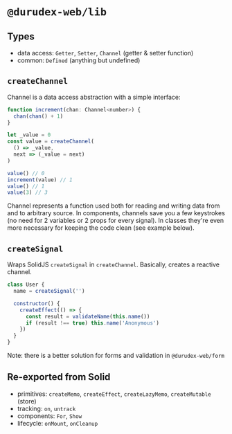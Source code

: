 # `@durudex-web/lib`

## Types

- data access: `Getter`, `Setter`, `Channel` (getter & setter function)
- common: `Defined` (anything but undefined)

## `createChannel`

Channel is a data access abstraction with a simple interface:

```js
function increment(chan: Channel<number>) {
  chan(chan() + 1)
}

let _value = 0
const value = createChannel(
  () => _value,
  next => (_value = next)
)

value() // 0
increment(value) // 1
value() // 1
value(3) // 3
```

Channel represents a function used both for reading and writing data from and to arbitrary source. In components, channels save you a few keystrokes (no need for 2 variables or 2 props for every signal). In classes they're even more necessary for keeping the code clean (see example below).

## `createSignal`

Wraps SolidJS `createSignal` in `createChannel`. Basically, creates a reactive channel.

```js
class User {
  name = createSignal('')

  constructor() {
    createEffect(() => {
      const result = validateName(this.name())
      if (result !== true) this.name('Anonymous')
    })
  }
}
```

Note: there is a better solution for forms and validation in `@durudex-web/form`

## Re-exported from Solid

- primitives: `createMemo`, `createEffect`, `createLazyMemo`, `createMutable` (store)
- tracking: `on`, `untrack`
- components: `For`, `Show`
- lifecycle: `onMount`, `onCleanup`
